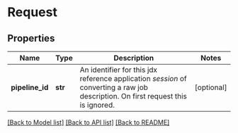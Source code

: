 # Request

## Properties
Name | Type | Description | Notes
------------ | ------------- | ------------- | -------------
**pipeline_id** | **str** | An identifier for this jdx reference application _session_ of converting a raw job description. On first request this is ignored. | [optional] 

[[Back to Model list]](../README.md#documentation-for-models) [[Back to API list]](../README.md#documentation-for-api-endpoints) [[Back to README]](../README.md)


